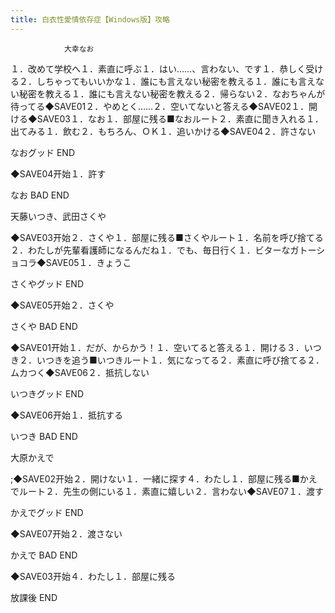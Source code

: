 ```yaml
---
title: 白衣性愛情依存症【Windows版】攻略
---
```


                大幸なお

１．改めて学校へ１．素直に呼ぶ１．はい……、言わない、です１．恭しく受ける２．しちゃってもいいかな１．誰にも言えない秘密を教える１．誰にも言えない秘密を教える１．誰にも言えない秘密を教える２．帰らない２．なおちゃんが待ってる◆SAVE01２．やめとく……２．空いてないと答える◆SAVE02１．開ける◆SAVE03１．なお１．部屋に残る■なおルート２．素直に聞き入れる１．出てみる１．飲む２．もちろん、ＯＫ１．追いかける◆SAVE04２．許さない

なおグッド END

◆SAVE04开始１．許す

なお BAD END

天藤いつき、武田さくや

◆SAVE03开始２．さくや１．部屋に残る■さくやルート１．名前を呼び捨てる２．わたしが先輩看護師になるんだね１．でも、毎日行く１．ビターなガトーショコラ◆SAVE05１．きょうこ

さくやグッド END

◆SAVE05开始２．さくや

さくや BAD END

◆SAVE01开始１．だが、からかう！１．空いてると答える１．開ける３．いつき２．いつきを追う■いつきルート１．気になってる２．素直に呼び捨てる２．ムカつく◆SAVE06２．抵抗しない

いつきグッド END

◆SAVE06开始１．抵抗する

いつき BAD END

大原かえで

 ;◆SAVE02开始２．開けない１．一緒に探す４．わたし１．部屋に残る■かえでルート２．先生の側にいる１．素直に嬉しい２．言わない◆SAVE07１．渡す

かえでグッド END

◆SAVE07开始２．渡さない

かえで BAD END

◆SAVE03开始４．わたし１．部屋に残る

放課後 END
              
